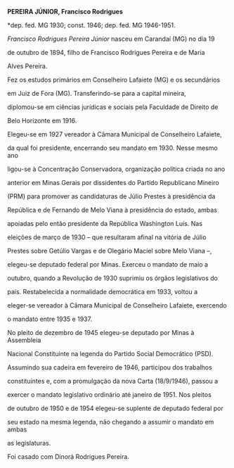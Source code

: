 **PEREIRA JÚNIOR, Francisco Rodrigues**



\*dep. fed. MG 1930; const. 1946; dep. fed. MG 1946-1951.



*Francisco Rodrigues Pereira Júnior* nasceu em Carandaí (MG) no dia 19

de outubro de 1894, filho de Francisco Rodrigues Pereira e de Maria

Alves Pereira.



Fez os estudos primários em Conselheiro Lafaiete (MG) e os secundários

em Juiz de Fora (MG). Transferindo-se para a capital mineira,

diplomou-se em ciências jurídicas e sociais pela Faculdade de Direito de

Belo Horizonte em 1916.



Elegeu-se em 1927 vereador à Câmara Municipal de Conselheiro Lafaiete,

da qual foi presidente, encerrando seu mandato em 1930. Nesse mesmo ano

ligou-se à Concentração Conservadora, organização política criada no ano

anterior em Minas Gerais por dissidentes do Partido Republicano Mineiro

(PRM) para promover as candidaturas de Júlio Prestes à presidência da

República e de Fernando de Melo Viana à presidência do estado, ambas

apoiadas pelo então presidente da República Washington Luís. Nas

eleições de março de 1930 – que resultaram afinal na vitória de Júlio

Prestes sobre Getúlio Vargas e de Olegário Maciel sobre Melo Viana –,

elegeu-se deputado federal por Minas. Exerceu o mandato de maio a

outubro, quando a Revolução de 1930 suprimiu os órgãos legislativos do

país. Restabelecida a normalidade democrática em 1933, voltou a

eleger-se vereador à Câmara Municipal de Conselheiro Lafaiete, exercendo

o mandato entre 1935 e 1937.



No pleito de dezembro de 1945 elegeu-se deputado por Minas à Assembleia

Nacional Constituinte na legenda do Partido Social Democrático (PSD).

Assumindo sua cadeira em fevereiro de 1946, participou dos trabalhos

constituintes e, com a promulgação da nova Carta (18/9/1946), passou a

exercer o mandato legislativo ordinário até janeiro de 1951. Nos pleitos

de outubro de 1950 e de 1954 elegeu-se suplente de deputado federal por

seu estado na mesma legenda, não chegando a assumir o mandato em ambas

as legislaturas.



Foi casado com Dinorá Rodrigues Pereira.



